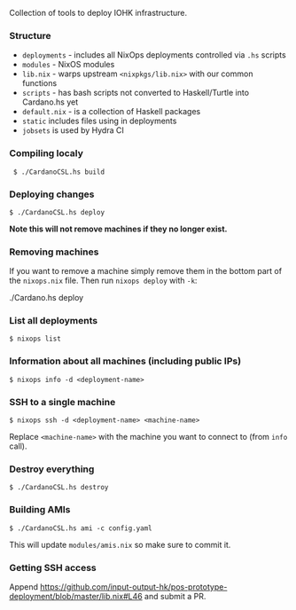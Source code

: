 Collection of tools to deploy IOHK infrastructure.

### Structure

- `deployments` - includes all NixOps deployments controlled via `.hs` scripts
- `modules` - NixOS modules
- `lib.nix` - warps upstream `<nixpkgs/lib.nix>` with our common functions
- `scripts` - has bash scripts not converted to Haskell/Turtle into Cardano.hs yet
- `default.nix` - is a collection of Haskell packages
- `static` includes files using in deployments
- `jobsets` is used by Hydra CI


### Compiling localy

     $ ./CardanoCSL.hs build

### Deploying changes

    $ ./CardanoCSL.hs deploy

**Note this will not remove machines if they no longer exist.**

### Removing machines

If you want to remove a machine simply remove them in the bottom part of the `nixops.nix` file.
Then run `nixops deploy` with `-k`:

./Cardano.hs deploy

### List all deployments

    $ nixops list

### Information about all machines (including public IPs)

    $ nixops info -d <deployment-name>

### SSH to a single machine

    $ nixops ssh -d <deployment-name> <machine-name>

Replace `<machine-name>` with the machine you want to connect to (from `info` call).

### Destroy everything

    $ ./CardanoCSL.hs destroy

### Building AMIs

    $ ./CardanoCSL.hs ami -c config.yaml

This will update `modules/amis.nix` so make sure to commit it.

### Getting SSH access

Append https://github.com/input-output-hk/pos-prototype-deployment/blob/master/lib.nix#L46 and submit a PR.
